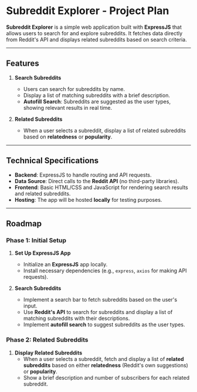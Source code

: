 # Subreddit Explorer - Project Plan

**Subreddit Explorer** is a simple web application built with **ExpressJS** that allows users to search for and explore subreddits. It fetches data directly from Reddit's API and displays related subreddits based on search criteria.

---

## Features

1. **Search Subreddits**
   - Users can search for subreddits by name.
   - Display a list of matching subreddits with a brief description.
   - **Autofill Search**: Subreddits are suggested as the user types, showing relevant results in real time.

2. **Related Subreddits**  
   - When a user selects a subreddit, display a list of related subreddits based on **relatedness** or **popularity**.

---

## Technical Specifications

- **Backend**: ExpressJS to handle routing and API requests.
- **Data Source**: Direct calls to the **Reddit API** (no third-party libraries).
- **Frontend**: Basic HTML/CSS and JavaScript for rendering search results and related subreddits.
- **Hosting**: The app will be hosted **locally** for testing purposes.

---

## Roadmap

### Phase 1: Initial Setup

1. **Set Up ExpressJS App**  
   - Initialize an **ExpressJS** app locally.
   - Install necessary dependencies (e.g., `express`, `axios` for making API requests).

2. **Search Subreddits**  
   - Implement a search bar to fetch subreddits based on the user's input.
   - Use **Reddit's API** to search for subreddits and display a list of matching subreddits with their descriptions.
   - Implement **autofill search** to suggest subreddits as the user types.

### Phase 2: Related Subreddits

1. **Display Related Subreddits**  
   - When a user selects a subreddit, fetch and display a list of **related subreddits** based on either **relatedness** (Reddit's own suggestions) or **popularity**.
   - Show a brief description and number of subscribers for each related subreddit.
